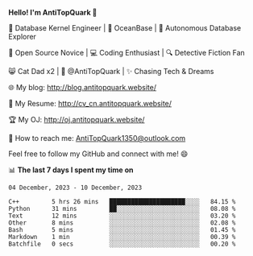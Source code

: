 
**Hello! I'm AntiTopQuark 👋**

🔧 Database Kernel Engineer | 🌊 OceanBase | 🤖 Autonomous Database Explorer

🌱 Open Source Novice | 💻 Coding Enthusiast | 🔍 Detective Fiction Fan

😸 Cat Dad x2 | 🎉 @AntiTopQuark | ✨ Chasing Tech & Dreams

🌐 My blog: http://blog.antitopquark.website/

📄 My Resume: http://cv_cn.antitopquark.website/

🏆 My OJ: http://oj.antitopquark.website/

📧 How to reach me: AntiTopQuark1350@outlook.com

Feel free to follow my GitHub and connect with me! 😄

📊 **The last 7 days I spent my time on** 

<!--START_SECTION:waka-->
```text
04 December, 2023 - 10 December, 2023

C++         5 hrs 26 mins   █████████████████████░░░░   84.15 % 
Python      31 mins         ██░░░░░░░░░░░░░░░░░░░░░░░   08.08 % 
Text        12 mins         ░░░░░░░░░░░░░░░░░░░░░░░░░   03.20 % 
Other       8 mins          ░░░░░░░░░░░░░░░░░░░░░░░░░   02.08 % 
Bash        5 mins          ░░░░░░░░░░░░░░░░░░░░░░░░░   01.45 % 
Markdown    1 min           ░░░░░░░░░░░░░░░░░░░░░░░░░   00.39 % 
Batchfile   0 secs          ░░░░░░░░░░░░░░░░░░░░░░░░░   00.20 %
```
<!--END_SECTION:waka-->


